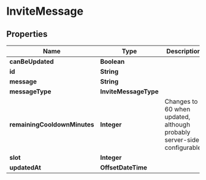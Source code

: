 

# InviteMessage



## Properties

| Name | Type | Description | Notes |
|------------ | ------------- | ------------- | -------------|
|**canBeUpdated** | **Boolean** |  |  |
|**id** | **String** |  |  |
|**message** | **String** |  |  |
|**messageType** | **InviteMessageType** |  |  |
|**remainingCooldownMinutes** | **Integer** | Changes to 60 when updated, although probably server-side configurable. |  |
|**slot** | **Integer** |  |  |
|**updatedAt** | **OffsetDateTime** |  |  |



